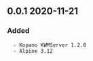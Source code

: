 ## 0.0.1 2020-11-21 <dave at tiredofit dot ca>

   ### Added
      - Kopano KWMServer 1.2.0
      - Alpine 3.12


